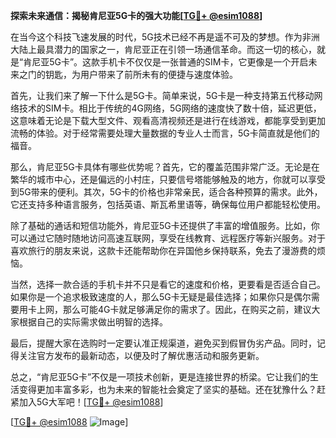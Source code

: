 **探索未来通信：揭秘肯尼亚5G卡的强大功能[[TG💪+ @esim1088](https://t.me/s/esim1088)]**

在当今这个科技飞速发展的时代，5G技术已经不再是遥不可及的梦想。作为非洲大陆上最具潜力的国家之一，肯尼亚正在引领一场通信革命。而这一切的核心，就是“肯尼亚5G卡”。这款手机卡不仅仅是一张普通的SIM卡，它更像是一个开启未来之门的钥匙，为用户带来了前所未有的便捷与速度体验。

首先，让我们来了解一下什么是5G卡。简单来说，5G卡是一种支持第五代移动网络技术的SIM卡。相比于传统的4G网络，5G网络的速度快了数十倍，延迟更低，这意味着无论是下载大型文件、观看高清视频还是进行在线游戏，都能享受到更加流畅的体验。对于经常需要处理大量数据的专业人士而言，5G卡简直就是他们的福音。

那么，肯尼亚5G卡具体有哪些优势呢？首先，它的覆盖范围非常广泛。无论是在繁华的城市中心，还是偏远的小村庄，只要信号塔能够触及的地方，你就可以享受到5G带来的便利。其次，5G卡的价格也非常亲民，适合各种预算的需求。此外，它还支持多种语言服务，包括英语、斯瓦希里语等，确保每位用户都能轻松使用。

除了基础的通话和短信功能外，肯尼亚5G卡还提供了丰富的增值服务。比如，你可以通过它随时随地访问高速互联网，享受在线教育、远程医疗等新兴服务。对于喜欢旅行的朋友来说，这款卡还能帮助你在异国他乡保持联系，免去了漫游费的烦恼。

当然，选择一款合适的手机卡并不只是看它的速度和价格，更要看是否适合自己。如果你是一个追求极致速度的人，那么5G卡无疑是最佳选择；如果你只是偶尔需要用卡上网，那么可能4G卡就足够满足你的需求了。因此，在购买之前，建议大家根据自己的实际需求做出明智的选择。

最后，提醒大家在选购时一定要认准正规渠道，避免买到假冒伪劣产品。同时，记得关注官方发布的最新动态，以便及时了解优惠活动和服务更新。

总之，“肯尼亚5G卡”不仅是一项技术创新，更是连接世界的桥梁。它让我们的生活变得更加丰富多彩，也为未来的智能社会奠定了坚实的基础。还在犹豫什么？赶紧加入5G大军吧！[[TG💪+ @esim1088](https://t.me/s/esim1088)]

[[TG💪+ @esim1088](https://t.me/s/esim1088) ![Image](https://i.postimg.cc/4NQfJmqS/Snipaste-2025-05-13-00-14-12.png)]
